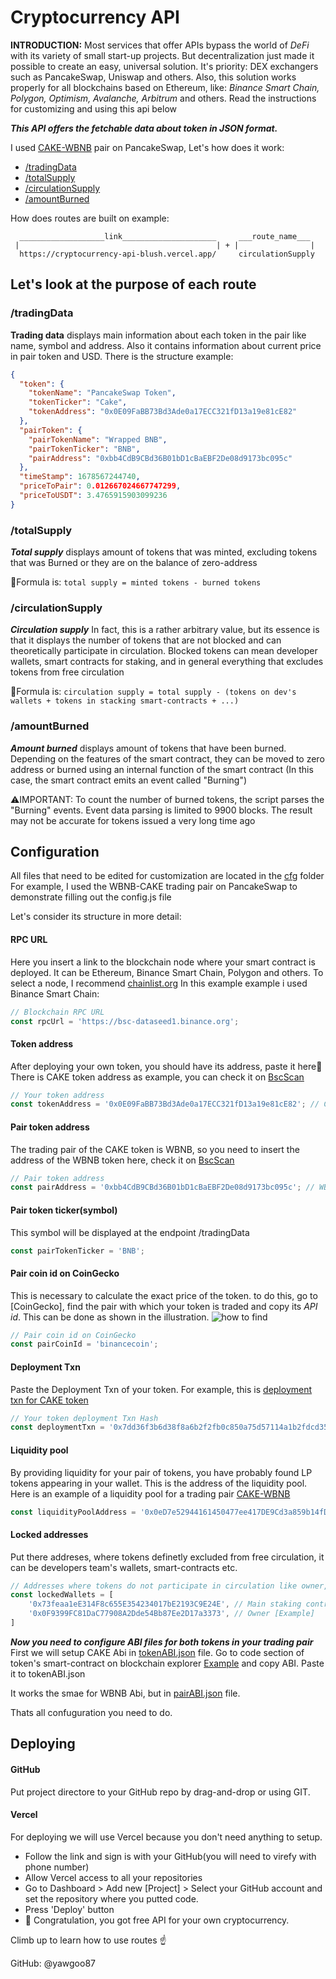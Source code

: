 # Cryptocurrency API
**INTRODUCTION:** Most services that offer APIs bypass the world of _DeFi_ with its variety of small start-up projects. But decentralization just made it possible to create an easy, universal solution. It's priority: DEX exchangers such as PancakeSwap, Uniswap and others. Also, this solution works properly for all blockchains based on Ethereum, like: _Binance Smart Chain, Polygon, Optimism, Avalanche, Arbitrum_ and others. Read the instructions for customizing and using this api below

***This API offers the fetchable data about token in JSON format.***

I used [CAKE-WBNB](https://pancakeswap.finance/swap?outputCurrency=0x0E09FaBB73Bd3Ade0a17ECC321fD13a19e81cE82) pair on PancakeSwap, Let's how does it work:
- [/tradingData](https://cryptocurrency-api-blush.vercel.app/tradingData)
- [/totalSupply](https://cryptocurrency-api-blush.vercel.app/totalSupply)
- [/circulationSupply](https://cryptocurrency-api-blush.vercel.app/circulationSupply)
- [/amountBurned](https://cryptocurrency-api-blush.vercel.app/amountBurned)

How does routes are built on example:
```
  ___________________link_____________________     ___route_name___
 |                                            | + |                |
  https://cryptocurrency-api-blush.vercel.app/     circulationSupply
```

## Let's look at the purpose of each route

### /tradingData
**Trading data** displays main information about each token in the pair like name, symbol and address. Also it contains information about current price in pair token and USD. There is the structure example:
```json
{
  "token": {
    "tokenName": "PancakeSwap Token",
    "tokenTicker": "Cake",
    "tokenAddress": "0x0E09FaBB73Bd3Ade0a17ECC321fD13a19e81cE82"
  },
  "pairToken": {
    "pairTokenName": "Wrapped BNB",
    "pairTokenTicker": "BNB",
    "pairAddress": "0xbb4CdB9CBd36B01bD1cBaEBF2De08d9173bc095c"
  },
  "timeStamp": 1678567244740,
  "priceToPair": 0.012667024667747299,
  "priceToUSDT": 3.4765915903099236
}
```

### /totalSupply
***Total supply*** displays amount of tokens that was minted, excluding tokens that was Burned or they are on the balance of zero-address

🚩Formula is: `total supply = minted tokens - burned tokens`

### /circulationSupply
***Circulation supply*** In fact, this is a rather arbitrary value, but its essence is that it displays the number of tokens that are not blocked and can theoretically participate in circulation. Blocked tokens can mean developer wallets, smart contracts for staking, and in general everything that excludes tokens from free circulation

🚩Formula is: `circulation supply = total supply - (tokens on dev's wallets + tokens in stacking smart-contracts + ...)`

### /amountBurned
***Amount burned*** displays amount of tokens that have been burned. Depending on the features of the smart contract, they can be moved to zero address or burned using an internal function of the smart contract (In this case, the smart contract emits an event called "Burning")

⚠️IMPORTANT: To count the number of burned tokens, the script parses the "Burning" events. Event data parsing is limited to 9900 blocks. The result may not be accurate for tokens issued a very long time ago

## Configuration
All files that need to be edited for customization are located in the [cfg](../main/cfg) folder
For example, I used the WBNB-CAKE trading pair on PancakeSwap to demonstrate filling out the config.js file

Let's consider its structure in more detail:
#### RPC URL
Here you insert a link to the blockchain node where your smart contract is deployed. It can be Ethereum, Binance Smart Chain, Polygon and others. To select a node, I recommend [chainlist.org](https://chainlist.org/)
In this example example i used Binance Smart Chain:
```javascript
// Blockchain RPC URL
const rpcUrl = 'https://bsc-dataseed1.binance.org';
```
#### Token address
After deploying your own token, you should have its address, paste it here📝 There is CAKE token address as example, you can check it on [BscScan](https://bscscan.com/address/0x0E09FaBB73Bd3Ade0a17ECC321fD13a19e81cE82)
```javascript
// Your token address
const tokenAddress = '0x0E09FaBB73Bd3Ade0a17ECC321fD13a19e81cE82'; // CAKE [Example]
```
#### Pair token address
The trading pair of the CAKE token is WBNB, so you need to insert the address of the WBNB token here, check it on [BscScan](https://bscscan.com/address/0xbb4CdB9CBd36B01bD1cBaEBF2De08d9173bc095c)
```javascript
// Pair token address
const pairAddress = '0xbb4CdB9CBd36B01bD1cBaEBF2De08d9173bc095c'; // WBNB [Example]
```
#### Pair token ticker(symbol)
This symbol will be displayed at the endpoint /tradingData
```javascript
const pairTokenTicker = 'BNB';
```
#### Pair coin id on CoinGecko
This is necessary to calculate the exact price of the token. to do this, go to [CoinGecko], find the pair with which your token is traded and copy its *API id*. This can be done as shown in the illustration.
![how to find ](../main/img/illustration-1.jpg)
```javascript
// Pair coin id on CoinGecko
const pairCoinId = 'binancecoin';
```
#### Deployment Txn
Paste the Deployment Txn of your token. For example, this is [deployment txn for CAKE token](https://bscscan.com/tx/0x7dd36f3b6d38f8a6b2f2fb0c850a75d57114a1b2fdcd350eaeee609cf3d827ae)
```javascript
// Your token deployment Txn Hash
const deploymentTxn = '0x7dd36f3b6d38f8a6b2f2fb0c850a75d57114a1b2fdcd350eaeee609cf3d827ae';
```
#### Liquidity pool
By providing liquidity for your pair of tokens, you have probably found LP tokens appearing in your wallet. This is the address of the liquidity pool. Here is an example of a liquidity pool for a trading pair [CAKE-WBNB](https://bscscan.com/address/0x0eD7e52944161450477ee417DE9Cd3a859b14fD0)
```javascript
const liquidityPoolAddress = '0x0eD7e52944161450477ee417DE9Cd3a859b14fD0';
```
#### Locked addresses
Put there addreses, where tokens definetly excluded from free circulation, it can be developers team's wallets, smart-contracts etc.
```javascript
// Addresses where tokens do not participate in circulation like owner, reserve wallets, etc.
const lockedWallets = [
    '0x73feaa1eE314F8c655E354234017bE2193C9E24E', // Main staking contract [Example]
    '0x0F9399FC81DaC77908A2Dde54Bb87Ee2D17a3373', // Owner [Example] 
]
```

***Now you need to configure ABI files for both tokens in your trading pair***
First we will setup CAKE Abi in [tokenABI.json](../main/cfg/abi) file. Go to code section of token's smart-contract on blockchain explorer [Example](https://bscscan.com/address/0x0E09FaBB73Bd3Ade0a17ECC321fD13a19e81cE82#code) and copy ABI. Paste it to tokenABI.json

It works the smae for WBNB Abi, but in [pairABI.json](../main/cfg/abi) file.

Thats all confuguration you need to do.

## Deploying

#### GitHub
Put project directore to your GitHub repo by drag-and-drop or using GIT.

#### Vercel
For deploying we will use Vercel because you don't need anything to setup. 
- Follow the link and sign is with your GitHub(you will need to virefy with phone number)
- Allow Vercel access to all your repositories
- Go to Dashboard > Add new [Project] > Select your GitHub account and set the repository where you putted code.
- Press 'Deploy' button
- 🎉 Congratulation, you got free API for your own cryptocurrency.

Climb up to learn how to use routes ☝️


GitHub: @yawgoo87
